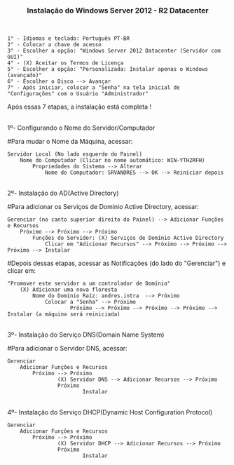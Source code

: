 <h3 align="center">Instalação do Windows Server 2012 - R2 Datacenter</h3><br>

	1° - Idiomas e teclado: Português PT-BR
	2° - Colocar a chave de acesso
	3° - Escolher a opção: "Windows Server 2012 Datacenter (Servidor com GUI)"
	4° - (X) Aceitar os Termos de Licença
	5° - Escolher a opção: "Personalizada: Instalar apenas o Windows (avançado)"
	6° - Escolher o Disco --> Avançar
	7° - Após iniciar, colocar a "Senha" na tela inicial de "Configurações" com o Usuário "Administrador"
 Após essas 7 etapas, a instalação está completa !<br><br>

1º- Configurando o Nome do Servidor/Computador<br>

#Para mudar o Nome da Máquina, acessar:
		
  	Servidor Local (No lado esquerdo do Painel)
 		Nome do Computador (Clicar no nome automático: WIN-YTH2RFH)
  			Propriedades do Sistema --> Alterar
				Nome do Computador: SRVANDRES --> OK --> Reiniciar depois

<br>2º- Instalação do AD(Active Directory)

#Para adicionar os Serviços de Domínio Active Directory, acessar:

	Gerenciar (no canto superior direito do Painel) --> Adicionar Funções e Recursos
 		Próximo --> Próximo --> Próximo
  			Funções do Servidor: (X) Serviços de Domínio Active Directory
				Clicar em "Adicionar Recursos" --> Próximo --> Próximo --> Próximo --> Instalar
   					

#Depois dessas etapas, acessar as Notificações (do lado do "Gerenciar") e clicar em:
		
	"Promover este servidor a um controlador de Domínio"
		(X) Adicionar uma nova floresta
			Nome do Domínio Raíz: andres.intra  --> Próximo
   				Colocar a "Senha" --> Próximo
       					Próximo --> Próximo --> Próximo --> Próximo --> Instalar (a máquina será reiniciada)

<br> 3º- Instalação do Serviço DNS(Domain Name System)

#Para adicionar o Servidor DNS, acessar:

	Gerenciar
 		Adicionar Funções e Recursos
   			Próximo	--> Próximo
      				(X) Servidor DNS --> Adicionar Recursos --> Próximo
	  				Próximo
       						Instalar

<br>4º- Instalação do Serviço DHCP(Dynamic Host Configuration Protocol)

	Gerenciar
 		Adicionar Funções e Recursos
   			Próximo	--> Próximo
      				(X) Servidor DHCP --> Adicionar Recursos --> Próximo
	  				Próximo
       						Instalar
